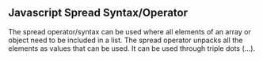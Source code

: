 ## Javascript Spread Syntax/Operator

The spread operator/syntax can be used where all elements of an array or object need to be included in a list.
The spread operator unpacks all the elements as values that can be used.
It can be used through triple dots (...).